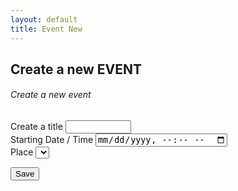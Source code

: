 ```yaml
---
layout: default
title: Event New
---
```


<div>
<h2>Create a new EVENT</h2>

<div>
        <div class="card shadow mb-4">
            <div class="card-header py-3">
                <h6 class="m-0 font-weight-bold text-primary">Create a new event</h6>
            </div>
            <div class="card-body">
                <form>
                    <div class="form-group">
                        <label for="eventtitle">Create a title</label>
                        <input class="form-control" type="text" id="eventtitle" name="eventtitle" required
                        minlength="4" maxlength="8" size="10">
                    </div>
                    <div class="form-group">
                        <label for="eventdatestart">Starting Date / Time</label>
                        <input class="form-control" type="datetime-local" id="eventdatestart" name="eventdatestart"
                minlength="4" maxlength="50" size="40">
                    </div>    
                <!-- <div class="form-group">
                    <label for="userId">Place</label>
                    <select name="userId" id="userId" class="form-control" data-source="https://jsonplaceholder.typicode.com/users" data-valueKey="id" data-displayKey="title"></select>
                </div>        -->
                <div class="form-group">
                    <label for="place">Place</label>
                     <select name="place" id="place" class="form-control"></select>
                </div>
            </form>
        <div>
</div>

<div>
    <button class="btn btn-primary btn-block" type="button" id="btn2"  onclick='eventNew()'>Save</button>
</div>



<script>
    $(document).ready(function() {
        let dropdown = $('#place');
        dropdown.empty();
        dropdown.append('<option selected="true" disabled>Team</option>');
        dropdown.prop('selectedIndex', 0);

        $.ajax({
            url: 'https://api.airtable.com/v0/appNBMp3C4tRCcJFy/Place',
            headers: {
                'Authorization':'Bearer keysXtWsXZz4g68dA',
                'Content-Type':'application/json'
            },
            }).then(function(fromAPI){ 
                let data = fromAPI.records;
                data.map(function(data2){
                    let id = data2.id;
                    let title = data2.fields.Title
                    dropdown.append($('<option></option>').attr('value', id).text(title));
                });

            });
                
        });

</script>